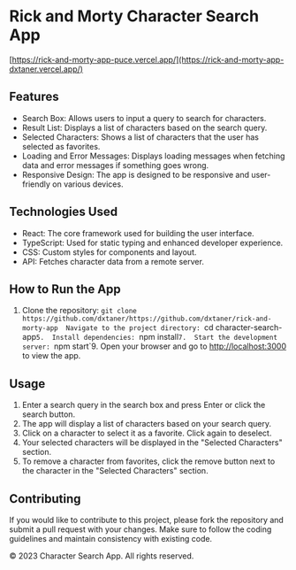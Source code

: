 Rick and Morty Character Search App
====================

[https://rick-and-morty-app-puce.vercel.app/](https://rick-and-morty-app-dxtaner.vercel.app/)

Features
--------

*   Search Box: Allows users to input a query to search for characters.
*   Result List: Displays a list of characters based on the search query.
*   Selected Characters: Shows a list of characters that the user has selected as favorites.
*   Loading and Error Messages: Displays loading messages when fetching data and error messages if something goes wrong.
*   Responsive Design: The app is designed to be responsive and user-friendly on various devices.

Technologies Used
-----------------

*   React: The core framework used for building the user interface.
*   TypeScript: Used for static typing and enhanced developer experience.
*   CSS: Custom styles for components and layout.
*   API: Fetches character data from a remote server.

How to Run the App
------------------

1.  Clone the repository:
`git clone https://github.com/dxtaner/https://github.com/dxtaner/rick-and-morty-app  Navigate to the project directory:
`cd character-search-app`5.  Install dependencies:
`npm install`7.  Start the development server:
`npm start`9.  Open your browser and go to [http://localhost:3000](http://localhost:3000) to view the app.

Usage
-----

1.  Enter a search query in the search box and press Enter or click the search button.
2.  The app will display a list of characters based on your search query.
3.  Click on a character to select it as a favorite. Click again to deselect.
4.  Your selected characters will be displayed in the "Selected Characters" section.
5.  To remove a character from favorites, click the remove button next to the character in the "Selected Characters" section.

Contributing
------------

If you would like to contribute to this project, please fork the repository and submit a pull request with your changes. Make sure to follow the coding guidelines and maintain consistency with existing code.

© 2023 Character Search App. All rights reserved.
